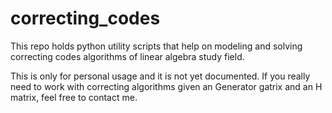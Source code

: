 # correcting_codes
This repo holds python utility scripts that help on modeling and solving correcting codes algorithms of linear algebra study field.

This is only for personal usage and it is not yet documented. If you really need to work with correcting algorithms given an Generator gatrix and an H matrix, feel free to contact me. 
